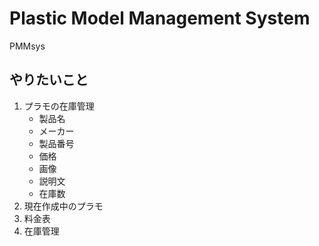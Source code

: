# Plastic Model Management System
PMMsys  
## やりたいこと
1. プラモの在庫管理
    - 製品名
    - メーカー
    - 製品番号
    - 価格
    - 画像
    - 説明文
    - 在庫数
2. 現在作成中のプラモ
3. 料金表
4. 在庫管理
